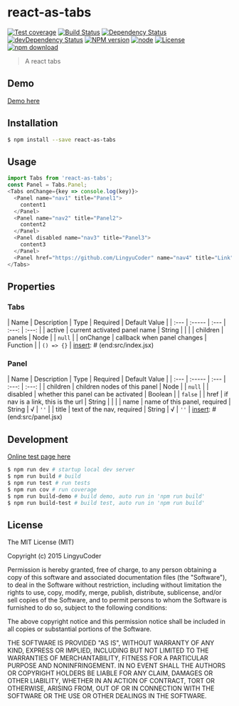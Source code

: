 # react-as-tabs

[![Test coverage](https://img.shields.io/coveralls/LingyuCoder/react-as-tabs.svg?style=flat-square)](https://coveralls.io/r/LingyuCoder/react-as-tabs?branch=master)
[![Build Status](https://travis-ci.org/LingyuCoder/react-as-tabs.png)](https://travis-ci.org/LingyuCoder/react-as-tabs)
[![Dependency Status](https://david-dm.org/LingyuCoder/react-as-tabs.svg)](https://david-dm.org/LingyuCoder/react-as-tabs)
[![devDependency Status](https://david-dm.org/LingyuCoder/react-as-tabs/dev-status.svg)](https://david-dm.org/LingyuCoder/react-as-tabs#info=devDependencies)
[![NPM version](http://img.shields.io/npm/v/react-as-tabs.svg?style=flat-square)](http://npmjs.org/package/react-as-tabs)
[![node](https://img.shields.io/badge/node.js-%3E=_4.0-green.svg?style=flat-square)](http://nodejs.org/download/)
[![License](http://img.shields.io/npm/l/react-as-tabs.svg?style=flat-square)](LICENSE)
[![npm download](https://img.shields.io/npm/dm/react-as-tabs.svg?style=flat-square)](https://npmjs.org/package/react-as-tabs)

> A react tabs

## Demo

[Demo here](http://LingyuCoder.github.io/react-as-tabs/demo/index.html)

## Installation

```bash
$ npm install --save react-as-tabs
```

## Usage

```javascript
import Tabs from 'react-as-tabs';
const Panel = Tabs.Panel;
<Tabs onChange={key => console.log(key)}>
  <Panel name="nav1" title="Panel1">
    content1
  </Panel>
  <Panel name="nav2" title="Panel2">
    content2
  </Panel>
  <Panel disabled name="nav3" title="Panel3">
    content3
  </Panel>
  <Panel href="https://github.com/LingyuCoder" name="nav4" title="Link" />
</Tabs>
```

## Properties

### Tabs

[insert]: # (start:src/index.jsx|doc)
| Name | Description | Type | Required | Default Value |
| :--- | :----- | :--- | :---: | :---: |
| active | current activated panel name | String |  |  |
| children | panels | Node |  | `null` |
| onChange | callback when panel changes | Function |  | `() => {}` |
[insert]: # (end:src/index.jsx)

### Panel

[insert]: # (start:src/panel.jsx|doc)
| Name | Description | Type | Required | Default Value |
| :--- | :----- | :--- | :---: | :---: |
| children | children nodes of this panel | Node |  | `null` |
| disabled | whether this panel can be activated | Boolean |  | `false` |
| href | if nav is a link, this is the url | String |  |  |
| name | name of this panel, required | String | √ | `''` |
| title | text of the nav, required | String | √ | `''` |
[insert]: # (end:src/panel.jsx)

## Development

[Online test page here](http://LingyuCoder.github.io/react-as-tabs/test/test.html)

```bash
$ npm run dev # startup local dev server
$ npm run build # build
$ npm run test # run tests
$ npm run cov # run coverage
$ npm run build-demo # build demo, auto run in 'npm run build'
$ npm run build-test # build test, auto run in 'npm run build'
```

## License

The MIT License (MIT)

Copyright (c) 2015 LingyuCoder

Permission is hereby granted, free of charge, to any person obtaining a copy
of this software and associated documentation files (the "Software"), to deal
in the Software without restriction, including without limitation the rights
to use, copy, modify, merge, publish, distribute, sublicense, and/or sell
copies of the Software, and to permit persons to whom the Software is
furnished to do so, subject to the following conditions:

The above copyright notice and this permission notice shall be included in all
copies or substantial portions of the Software.

THE SOFTWARE IS PROVIDED "AS IS", WITHOUT WARRANTY OF ANY KIND, EXPRESS OR
IMPLIED, INCLUDING BUT NOT LIMITED TO THE WARRANTIES OF MERCHANTABILITY,
FITNESS FOR A PARTICULAR PURPOSE AND NONINFRINGEMENT. IN NO EVENT SHALL THE
AUTHORS OR COPYRIGHT HOLDERS BE LIABLE FOR ANY CLAIM, DAMAGES OR OTHER
LIABILITY, WHETHER IN AN ACTION OF CONTRACT, TORT OR OTHERWISE, ARISING FROM,
OUT OF OR IN CONNECTION WITH THE SOFTWARE OR THE USE OR OTHER DEALINGS IN THE
SOFTWARE.
